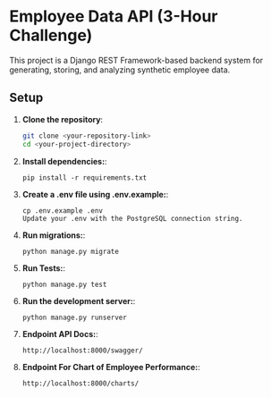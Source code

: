 # Employee Data API (3-Hour Challenge)

This project is a Django REST Framework-based backend system for generating, storing, and analyzing synthetic employee data.

## Setup

1. **Clone the repository**:
   ```bash
   git clone <your-repository-link>
   cd <your-project-directory>
2. **Install dependencies:**:
   ```
   pip install -r requirements.txt
   ```
3. **Create a .env file using .env.example:**:
   ```
   cp .env.example .env
   Update your .env with the PostgreSQL connection string.
   ```
4. **Run migrations:**:
   ```
   python manage.py migrate
   ```
   
5. **Run Tests:**:
   ```
   python manage.py test
   ```
5. **Run the development server:**:
   ```
   python manage.py runserver
   ```
6. **Endpoint API Docs:**:
   ```
   http://localhost:8000/swagger/
   ```
7. **Endpoint For Chart of Employee Performance:**:
   ```
   http://localhost:8000/charts/
   ```